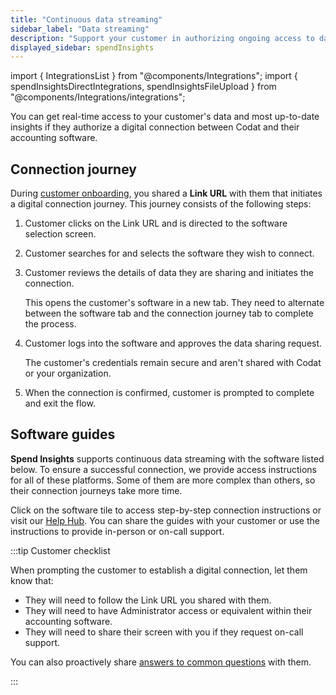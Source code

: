 ```yaml
---
title: "Continuous data streaming"
sidebar_label: "Data streaming"
description: "Support your customer in authorizing ongoing access to data in their accounting software"
displayed_sidebar: spendInsights
---
```


import { IntegrationsList } from "@components/Integrations";
import { spendInsightsDirectIntegrations, spendInsightsFileUpload } from "@components/Integrations/integrations";

You can get real-time access to your customer's data and most up-to-date insights if they authorize a digital connection between Codat and their accounting software. 

## Connection journey

During [customer onboarding](/spend-insights/guides/onboard-customer), you shared a **Link URL** with them that initiates a digital connection journey. This journey consists of the following steps: 

1. Customer clicks on the Link URL and is directed to the software selection screen. 
2. Customer searches for and selects the software they wish to connect. 
3. Customer reviews the details of data they are sharing and initiates the connection.

    This opens the customer's software in a new tab. They need to alternate between the software tab and the connection journey tab to complete the process.
4. Customer logs into the software and approves the data sharing request. 

    The customer's credentials remain secure and aren't shared with Codat or your organization.
5. When the connection is confirmed, customer is prompted to complete and exit the flow. 

## Software guides

**Spend Insights** supports continuous data streaming with the software listed below. To ensure a successful connection, we provide access instructions for all of these platforms. Some of them are more complex than others, so their connection journeys take more time.  

Click on the software tile to access step-by-step connection instructions or visit our [Help Hub](https://help.codat.io). You can share the guides with your customer or use the instructions to provide in-person or on-call support.

:::tip Customer checklist

When prompting the customer to establish a digital connection, let them know that:

- They will need to follow the Link URL you shared with them.
- They will need to have Administrator access or equivalent within their accounting software.
- They will need to share their screen with you if they request on-call support.

You can also proactively share [answers to common questions](/spend-insights/resources/customer-faqs) with them.

:::

<IntegrationsList integrations={spendInsightsDirectIntegrations} />